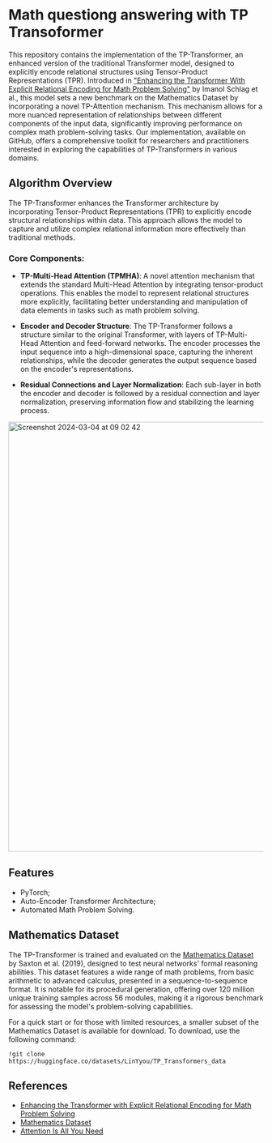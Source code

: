 # Math questiong answering with TP Transoformer
This repository contains the implementation of the TP-Transformer, an enhanced version of the traditional Transformer model,
designed to explicitly encode relational structures using Tensor-Product Representations (TPR). Introduced in ["Enhancing the Transformer With Explicit Relational Encoding for Math Problem Solving"](https://arxiv.org/abs/1910.06611) by Imanol Schlag et al., this model sets a new benchmark on the Mathematics Dataset by incorporating a novel TP-Attention mechanism. This mechanism allows for a more nuanced representation of relationships between different components of the input data, significantly improving performance on complex math problem-solving tasks. Our implementation, available on GitHub, offers a comprehensive toolkit for researchers and practitioners interested in exploring the capabilities of TP-Transformers in various domains.

## Algorithm Overview
The TP-Transformer enhances the Transformer architecture by incorporating Tensor-Product Representations (TPR) to explicitly encode structural relationships within data. This approach allows the model to capture and utilize complex relational information more effectively than traditional methods.

### Core Components:
- **TP-Multi-Head Attention (TPMHA)**: A novel attention mechanism that extends the standard Multi-Head Attention by integrating tensor-product operations. This enables the model to represent relational structures more explicitly, facilitating better understanding and manipulation of data elements in tasks such as math problem solving.
- **Encoder and Decoder Structure**: The TP-Transformer follows a structure similar to the original Transformer, with layers of TP-Multi-Head Attention and feed-forward networks. The encoder processes the input sequence into a high-dimensional space, capturing the inherent relationships, while the decoder generates the output sequence based on the encoder's representations.

- **Residual Connections and Layer Normalization**: Each sub-layer in both the encoder and decoder is followed by a residual connection and layer normalization, preserving information flow and stabilizing the learning process.

<img width="849" alt="Screenshot 2024-03-04 at 09 02 42" src="https://github.com/LinYyou/Math-question-answering-with-TP-Transformer/assets/100883791/ff656c3e-6fef-440c-b9f5-41cd715f9274">


## Features
- PyTorch;
- Auto-Encoder Transformer Architecture;
- Automated Math Problem Solving.
  
## Mathematics Dataset
The TP-Transformer is trained and evaluated on the [Mathematics Dataset](https://openreview.net/forum?id=H1gR5iR5FX) by Saxton et al. (2019), designed to test neural networks' formal reasoning abilities. This dataset features a wide range of math problems, from basic arithmetic to advanced calculus, presented in a sequence-to-sequence format. It is notable for its procedural generation, offering over 120 million unique training samples across 56 modules, making it a rigorous benchmark for assessing the model's problem-solving capabilities.

For a quick start or for those with limited resources, a smaller subset of the Mathematics Dataset is available for download. 
To download, use the following command:
```
!git clone https://huggingface.co/datasets/LinYyou/TP_Transformers_data
```
## References
- [Enhancing the Transformer with Explicit Relational Encoding for Math Problem Solving](https://arxiv.org/abs/1910.06611)
- [Mathematics Dataset](https://openreview.net/forum?id=H1gR5iR5FX)
- [Attention Is All You Need](https://arxiv.org/abs/1706.03762)

